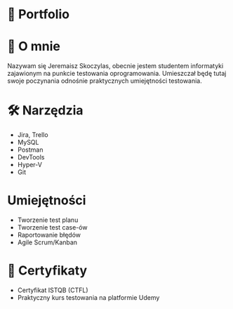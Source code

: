 # 📘 Portfolio

# 👦 O mnie
Nazywam się Jeremaisz Skoczylas, obecnie jestem studentem informatyki zajawionym na punkcie testowania oprogramowania. Umieszczał będę tutaj swoje poczynania odnośnie praktycznych umiejętności testowania.

# 🛠 Narzędzia
- Jira, Trello
- MySQL
- Postman
- DevTools
- Hyper-V
- Git
# Umiejętności
- Tworzenie test planu
- Tworzenie test case-ów
- Raportowanie błędów
- Agile Scrum/Kanban
# 🏅 Certyfikaty
- Certyfikat ISTQB (CTFL)
- Praktyczny kurs testowania na platformie Udemy


